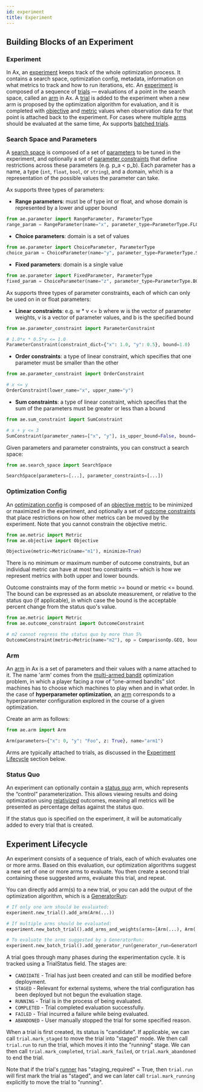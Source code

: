 ```yaml
---
id: experiment
title: Experiment
---
```


## Building Blocks of an Experiment

### Experiment

In Ax, an [experiment](glossary.md) keeps track of the whole optimization process. It contains a search space, optimization config, metadata, information on what metrics to track and how to run iterations, etc. An [experiment](glossary.md) is composed of a sequence of [trials](glossary.md) — evaluations of a point in the search space, called an [arm](glossary.md) in Ax.  A [trial](glossary.md) is added to the experiment when a new arm is proposed by the optimization algorithm for evaluation, and it is completed with [objective](glossary.md) and [metric](glossary.md) values when observation data for that point is attached back to the experiment. For cases where multiple [arms](glossary.md) should be evaluated at the same time, Ax supports [batched trials](glossary.md).

### Search Space and Parameters

A [search space](glossary.md) is composed of a set of [parameters](glossary.md) to be tuned in the experiment, and optionally a set of [parameter constraints](glossary.md) that define restrictions across these parameters (e.g. p_a < p_b). Each parameter has a name, a type (```int```, ```float```, ```bool```, or ```string```), and a domain, which is a representation of the possible values the parameter can take.

Ax supports three types of parameters:

* **Range parameters**: must be of type int or float, and whose domain is represented by a lower and upper bound

```python
from ae.parameter import RangeParameter, ParameterType
range_param = RangeParameter(name="x", parameter_type=ParameterType.FLOAT, lower=0.0, upper=1.0)
```

* **Choice parameters**: domain is a set of values

```python
from ae.parameter import ChoiceParameter, ParameterType
choice_param = ChoiceParameter(name="y", parameter_type=ParameterType.STRING, value=["foo", "bar"](glossary.md))
```

* **Fixed parameters**: domain is a single value

```python
from ae.parameter import FixedParameter, ParameterType
fixed_param = ChoiceParameter(name="z", parameter_type=ParameterType.BOOL, value=True)
```

Ax supports three types of parameter constraints, each of which can only be used on in or float parameters:

* **Linear constraints**: e.g. w * v <= b where w is the vector of parameter weights, v is a vector of parameter values, and b is the specified bound

```python
from ae.parameter_constraint import ParameterConstraint

# 1.0*x * 0.5*y <= 1.0
ParameterConstraint(constraint_dict={"x": 1.0, "y": 0.5}, bound=1.0)
```

* **Order constraints**: a type of linear constraint, which specifies that one parameter must be smaller than the other

```python
from ae.parameter_constraint import OrderConstraint

# x <= y
OrderConstraint(lower_name="x", upper_name="y")
```

* **Sum constraints**: a type of linear constraint, which specifies that the sum of the parameters must be greater or less than a bound

```python
from ae.sum_constraint import SumConstraint

# x + y <= 3
SumConstraint(parameter_names=["x", "y"], is_upper_bound=False, bound=-3.0)
```

Given parameters and parameter constraints, you can construct a search space:

```python
from ae.search_space import SearchSpace

SearchSpace(parameters=[...], parameter_constraints=[...])
```

### Optimization Config

An [optimization config](glossary.md) is composed of an [objective metric](glossary.md) to be minimized or maximized in the experiment, and optionally a set of [outcome constraints](glossary.md) that place restrictions on how other metrics can be moved by the experiment. Note that you cannot constrain the objective metric.

```python
from ae.metric import Metric
from ae.objective import Objective

Objective(metric=Metric(name="m1"), minimize=True)
```

There is no minimum or maximum number of outcome constraints, but an individual metric can have at most two constraints — which is how we represent metrics with both upper and lower bounds.

Outcome constraints may of the form metric >= bound or metric <= bound. The bound can be expressed as an absolute measurement, or relative to the status quo (if applicable), in which case the bound is the acceptable percent change from the status quo's value.

```python
from ae.metric import Metric
from ae.outcome_constraint import OutcomeConstraint

# m2 cannot regress the status quo by more than 5%
OutcomeConstraint(metric=Metric(name="m2"), op = ComparisonOp.GEQ, bound=-5.0, relative=True)
```

### Arm

An [arm](glossary.md) in Ax is a set of parameters and their values with a name attached to it. The name 'arm' comes from the [multi-armed bandit](https://en.wikipedia.org/wiki/Multi-armed_bandit) optimization problem, in which a player facing a row of “one-armed bandits” slot machines has to choose which machines to play when and in what order. In the case of **hyperparameter optimization**, an [arm](glossary.md) corresponds to a hyperparameter configuration explored in the course of a given optimization.

Create an arm as follows:

```python
from ae.arm import Arm

Arm(parameters={"x": 0, "y": "Foo", z: True}, name="arm1")
```

Arms are typically attached to trials, as discussed in the [Experiment Lifecycle](#experiment-lifecycle) section below.

### Status Quo

An experiment can optionally contain a [status quo](glossary.md) arm, which represents the “control” parameterization. This allows viewing results and doing optimization using [relativized](glossary.md) outcomes, meaning all metrics will be presented as percentage deltas against the status quo.

If the status quo is specified on the experiment, it will be automatically added to every trial that is created.

## Experiment Lifecycle

An experiment consists of a sequence of trials, each of which evaluates one or more arms. Based on this evaluation, our optimization algorithms suggest a new set of one or more arms to evaluate. You then create a second trial containing these suggested arms, evaluate this trial, and repeat.

You can directly add arm(s) to a new trial, or you can add the output of the optimization algorithm, which is a [GeneratorRun](glossary.md):

```python
# If only one arm should be evaluated:
experiment.new_trial().add_arm(Arm(...))

# If multiple arms should be evaluated:
experiment.new_batch_trial().add_arms_and_weights(arms=[Arm(...), Arm(...)])

# To evaluate the arms suggested by a GeneratorRun:
experiment.new_batch_trial().add_generator_run(generator_run=GeneratorRun(...))
```

A trial goes through many phases during the experimentation cycle. It is tracked using a TrialStatus field. The stages are:

* `CANDIDATE` - Trial has just been created and can still be modified before deployment.
* `STAGED` - Relevant for external systems, where the trial configuration has been deployed but not begun the evaluation stage.
* `RUNNING` - Trial is in the process of being evaluated.
* `COMPLETED` - Trial completed evaluation successfully.
* `FAILED` - Trial incurred a failure while being evaluated.
* `ABANDONED` - User manually stopped the trial for some specified reason.

When a trial is first created, its status is "candidate". If applicable, we can call `trial.mark_staged` to move the trial into "staged" mode. We then call `trial.run`
to run the trial, which moves it into the "running" stage. We can then call
`trial.mark_completed`, `trial.mark_failed`, or `trial.mark_abandoned` to end the trial.

Note that if the trial's [runner](runner.md) has "staging_required" = True,
then `trial.run` will first mark the trial as "staged", and we can later call
`trial.mark_running` explicitly to move the trial to "running".
